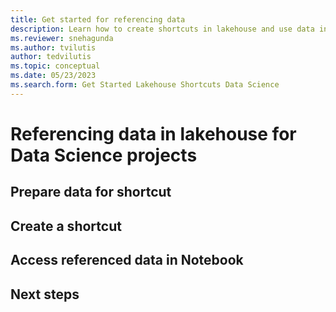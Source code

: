 ```yaml
---
title: Get started for referencing data
description: Learn how to create shortcuts in lakehouse and use data in your data science projects
ms.reviewer: snehagunda
ms.author: tvilutis
author: tedvilutis
ms.topic: conceptual
ms.date: 05/23/2023
ms.search.form: Get Started Lakehouse Shortcuts Data Science
---
```


# Referencing data in lakehouse for Data Science projects

## Prepare data for shortcut

## Create a shortcut

## Access referenced data in Notebook

## Next steps